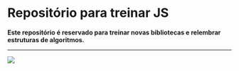 # Repositório para treinar JS 
__Este repositório é reservado para treinar novas bibliotecas e relembrar estruturas de algoritmos.__
<hr> 

<img src="http://www.daskeyboard.com/blog/wp-content/uploads/giphy.gif" /> 
